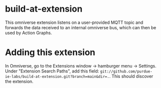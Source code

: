 # build-at-extension

This omniverse extension listens on a user-provided MQTT topic and forwards the data received to an internal omniverse bus, which can then be used by Action Graphs.  

# Adding this extension

In Omniverse, go to the Extensions window -> hamburger menu -> Settings.
Under "Extension Search Paths", add this field: `git://github.com/purdue-ie-labs/build-at-extension.git?branch=main&dir=.`. This should discover the extension.